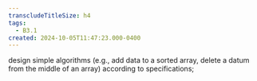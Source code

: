 ```yaml
---
transcludeTitleSize: h4
tags:
  - B3.1
created: 2024-10-05T11:47:23.000-0400
---
```

design simple algorithms (e.g., add data to a sorted array, delete a datum from the middle of an array) according to specifications;